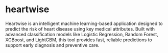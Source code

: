 # heartwise
Heartwise is an intelligent machine learning-based application designed to predict the risk of heart disease using key medical attributes. Built with advanced classification models like Logistic Regression, Random Forest, XGBoost, and LightGBM, this tool provides fast, reliable predictions to support early diagnosis and preventive care.
